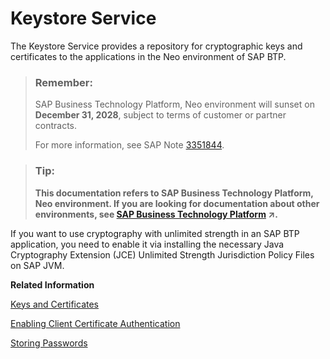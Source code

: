 <!-- loioa18327e4b1a34bd6844384ae1c7f3d51 -->

# Keystore Service

The Keystore Service provides a repository for cryptographic keys and certificates to the applications in the Neo environment of SAP BTP.

> ### Remember:  
> SAP Business Technology Platform, Neo environment will sunset on **December 31, 2028**, subject to terms of customer or partner contracts.
> 
> For more information, see SAP Note [3351844](https://launchpad.support.sap.com/#/notes/3351844).

> ### Tip:  
> **This documentation refers to SAP Business Technology Platform, Neo environment. If you are looking for documentation about other environments, see [SAP Business Technology Platform](https://help.sap.com/viewer/65de2977205c403bbc107264b8eccf4b/Cloud/en-US/6a2c1ab5a31b4ed9a2ce17a5329e1dd8.html "SAP Business Technology Platform (SAP BTP) is an integrated offering comprised of four technology portfolios: database and data management, application development and integration, analytics, and intelligent technologies. The platform offers users the ability to turn data into business value, compose end-to-end business processes, and build and extend SAP applications quickly.") :arrow_upper_right:.**

If you want to use cryptography with unlimited strength in an SAP BTP application, you need to enable it via installing the necessary Java Cryptography Extension \(JCE\) Unlimited Strength Jurisdiction Policy Files on SAP JVM.

**Related Information**  


[Keys and Certificates](keys-and-certificates-3735938.md)

[Enabling Client Certificate Authentication](enabling-client-certificate-authentication-0d7cf63.md "You can enable the users for your Web application to authenticate using client certificates. This corresponds to the CERT and BASICCERT authentication methods supported in Java EE.")



[Storing Passwords](storing-passwords-244dbc2.md)


